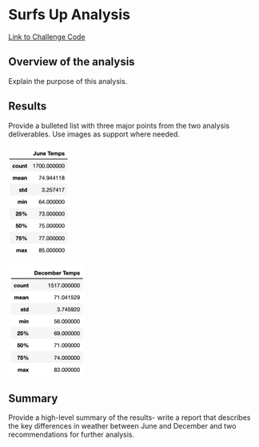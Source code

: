 # Surfs Up Analysis

[Link to Challenge Code](https://github.com/c-geisel/Surfs_Up/blob/main/SurfsUp_Challenge.ipynb)

## Overview of the analysis 
Explain the purpose of this analysis.

## Results 
Provide a bulleted list with three major points from the two analysis deliverables. Use images as support where needed.

![june_temp_stats.png](Images/june_temp_stats.png)

![december_temp_stats.png](Images/december_temp_stats.png)
## Summary 
Provide a high-level summary of the results- write a report that describes the key differences in weather between June and December and two recommendations for further analysis.



